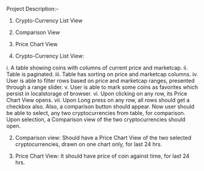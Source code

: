 Project Description:-

1. Crypto-Currency List View

2. Comparison View

3. Price Chart View

1. Crypto-Currency List View:

  i. A table showing coins with columns of current price and marketcap.
 ii. Table is paginated.
iii. Table has sorting on price and marketcap columns.
 iv. User is able to filter rows based on price and marketcap ranges, presented through a range slider.
  v. User is able to mark some coins as favorites which persist in localstorage of browser.
 vi. Upon clicking on any row, its Price Chart View opens.
vii. Upon Long press on any row, all rows should get a checkbox also. Also, a comparison button should           appear. Now user should be able to select, any two cryptocurrencies from table, for comparison. Upon        selection, a Comparison view of the two cryptocurrencies should open.

2. Comparison view: Should have a Price Chart View of the two selected cryptocurrencies, drawn on one chart only, for last 24 hrs.

3. Price Chart View: It should have price of coin against time, for last 24 hrs.